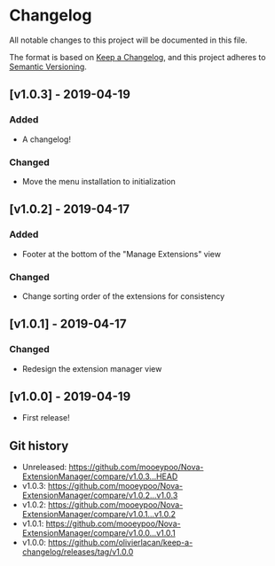 # Changelog
All notable changes to this project will be documented in this file.

The format is based on [Keep a Changelog](https://keepachangelog.com/en/1.0.0/),
and this project adheres to [Semantic Versioning](https://semver.org/spec/v2.0.0.html).

## [v1.0.3] - 2019-04-19
### Added
- A changelog!
### Changed
- Move the menu installation to initialization

## [v1.0.2] - 2019-04-17
### Added
- Footer at the bottom of the "Manage Extensions" view
### Changed
- Change sorting order of the extensions for consistency

## [v1.0.1] - 2019-04-17
### Changed
- Redesign the extension manager view

## [v1.0.0] - 2019-04-19
- First release!

## Git history
- Unreleased: https://github.com/mooeypoo/Nova-ExtensionManager/compare/v1.0.3...HEAD
- v1.0.3: https://github.com/mooeypoo/Nova-ExtensionManager/compare/v1.0.2...v1.0.3
- v1.0.2: https://github.com/mooeypoo/Nova-ExtensionManager/compare/v1.0.1...v1.0.2
- v1.0.1: https://github.com/mooeypoo/Nova-ExtensionManager/compare/v1.0.0...v1.0.1
- v1.0.0: https://github.com/olivierlacan/keep-a-changelog/releases/tag/v1.0.0
